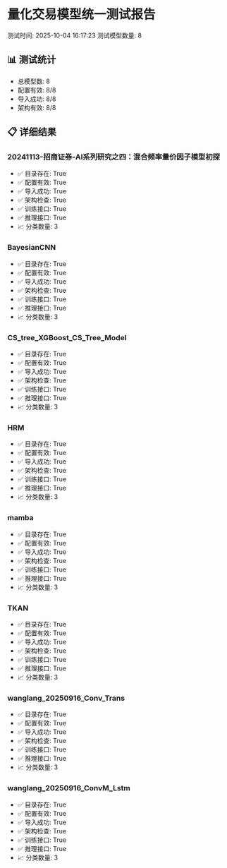 # 量化交易模型统一测试报告

测试时间: 2025-10-04 16:17:23
测试模型数量: 8

## 📊 测试统计
- 总模型数: 8
- 配置有效: 8/8
- 导入成功: 8/8
- 架构有效: 8/8

## 📋 详细结果
### 20241113-招商证券-AI系列研究之四：混合频率量价因子模型初探
- ✅ 目录存在: True
- ✅ 配置有效: True
- ✅ 导入成功: True
- ✅ 架构检查: True
- ✅ 训练接口: True
- ✅ 推理接口: True
- 📈 分类数量: 3

### BayesianCNN
- ✅ 目录存在: True
- ✅ 配置有效: True
- ✅ 导入成功: True
- ✅ 架构检查: True
- ✅ 训练接口: True
- ✅ 推理接口: True
- 📈 分类数量: 3

### CS_tree_XGBoost_CS_Tree_Model
- ✅ 目录存在: True
- ✅ 配置有效: True
- ✅ 导入成功: True
- ✅ 架构检查: True
- ✅ 训练接口: True
- ✅ 推理接口: True
- 📈 分类数量: 3

### HRM
- ✅ 目录存在: True
- ✅ 配置有效: True
- ✅ 导入成功: True
- ✅ 架构检查: True
- ✅ 训练接口: True
- ✅ 推理接口: True
- 📈 分类数量: 3

### mamba
- ✅ 目录存在: True
- ✅ 配置有效: True
- ✅ 导入成功: True
- ✅ 架构检查: True
- ✅ 训练接口: True
- ✅ 推理接口: True
- 📈 分类数量: 3

### TKAN
- ✅ 目录存在: True
- ✅ 配置有效: True
- ✅ 导入成功: True
- ✅ 架构检查: True
- ✅ 训练接口: True
- ✅ 推理接口: True
- 📈 分类数量: 3

### wanglang_20250916_Conv_Trans
- ✅ 目录存在: True
- ✅ 配置有效: True
- ✅ 导入成功: True
- ✅ 架构检查: True
- ✅ 训练接口: True
- ✅ 推理接口: True
- 📈 分类数量: 3

### wanglang_20250916_ConvM_Lstm
- ✅ 目录存在: True
- ✅ 配置有效: True
- ✅ 导入成功: True
- ✅ 架构检查: True
- ✅ 训练接口: True
- ✅ 推理接口: True
- 📈 分类数量: 3
